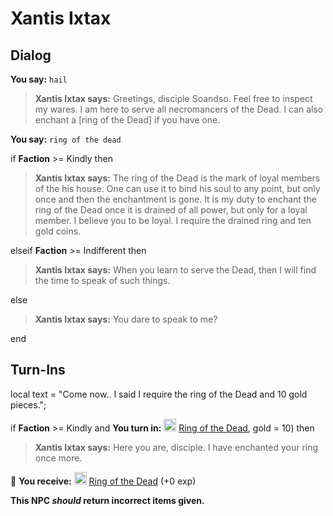 # Xantis Ixtax


## Dialog

**You say:** `hail`



>**Xantis Ixtax says:** Greetings, disciple Soandso. Feel free to inspect my wares. I am here to serve all necromancers of the Dead. I can also enchant a [ring of the Dead] if you have one.

**You say:** `ring of the dead`



if **Faction** >= Kindly then



>**Xantis Ixtax says:** The ring of the Dead is the mark of loyal members of the his house. One can use it to bind his soul to any point, but only once and then the enchantment is gone. It is my duty to enchant the ring of the Dead once it is drained of all power, but only for a loyal member. I believe you to be loyal. I require the drained ring and ten gold coins.


elseif **Faction** >= Indifferent then



>**Xantis Ixtax says:** When you learn to serve the Dead, then I will find the time to speak of such things.


else



>**Xantis Ixtax says:** You dare to speak to me?

end



## Turn-Ins



local text = "Come now.. I said I require the ring of the Dead and 10 gold pieces.";



if **Faction** >= Kindly and  **You turn in:** <img style="background:url(/static/icons/blank_slot.gif);width:20px;height:20px;" src="/static/icons/item_674.png" alt="" /> <a
                                href="/item/13394" data-url="13394" class="tooltip-link link">Ring of the Dead</a>, gold = 10) then 


>**Xantis Ixtax says:** Here you are, disciple. I have enchanted your ring once more.


 &#127873; **You receive:**  <img style="background:url(/static/icons/blank_slot.gif);width:20px;height:20px;" src="/static/icons/item_674.png" alt="" /> <a
                                href="/item/13394" data-url="13394" class="tooltip-link link">Ring of the Dead</a> (+0 exp)

 

**This NPC *should* return incorrect items given.**







